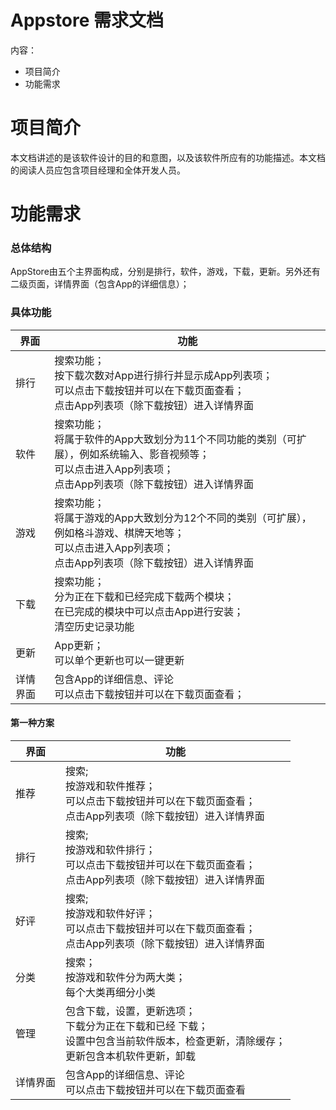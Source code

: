 # Appstore 需求文档

内容：
- 项目简介
- 功能需求

# 项目简介

  本文档讲述的是该软件设计的目的和意图，以及该软件所应有的功能描述。本文档的阅读人员应包含项目经理和全体开发人员。
  
# 功能需求
### 总体结构

AppStore由五个主界面构成，分别是排行，软件，游戏，下载，更新。另外还有二级页面，详情界面（包含App的详细信息）；
 
### 具体功能

|界面|功能|
|---|---|
|排行|搜索功能；<br />按下载次数对App进行排行并显示成App列表项；<br />可以点击下载按钮并可以在下载页面查看；<br />点击App列表项（除下载按钮）进入详情界面|
|软件|搜索功能；<br />将属于软件的App大致划分为11个不同功能的类别（可扩展），例如系统输入、影音视频等；<br />可以点击进入App列表项；<br />点击App列表项（除下载按钮）进入详情界面|
|游戏|搜索功能；<br />将属于游戏的App大致划分为12个不同的类别（可扩展），例如格斗游戏、棋牌天地等；<br />可以点击进入App列表项；<br />点击App列表项（除下载按钮）进入详情界面|
|下载|搜索功能；<br />分为正在下载和已经完成下载两个模块；<br />在已完成的模块中可以点击App进行安装；<br />清空历史记录功能|
|更新|App更新；<br />可以单个更新也可以一键更新|
|详情界面|包含App的详细信息、评论<br />可以点击下载按钮并可以在下载页面查看；|

#### 第一种方案
|界面                                               |功能|
|---|---|
|推荐|搜索;<br />按游戏和软件推荐；<br />可以点击下载按钮并可以在下载页面查看；<br />点击App列表项（除下载按钮）进入详情界面|
|排行|搜索;<br />按游戏和软件排行；<br />可以点击下载按钮并可以在下载页面查看；<br />点击App列表项（除下载按钮）进入详情界面|
|好评|搜索;<br />按游戏和软件好评；<br />可以点击下载按钮并可以在下载页面查看；<br />点击App列表项（除下载按钮）进入详情界面|
|分类|搜索；<br />按游戏和软件分为两大类；<br />每个大类再细分小类|
|管理|包含下载，设置，更新选项；<br />下载分为正在下载和已经 下载；<br />设置中包含当前软件版本，检查更新，清除缓存；<br />更新包含本机软件更新，卸载|
|详情界面|包含App的详细信息、评论<br />可以点击下载按钮并可以在下载页面查看|
